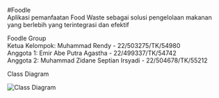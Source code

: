 #Foodle  
Aplikasi pemanfaatan Food Waste sebagai solusi pengelolaan makanan yang berlebih yang terintegrasi dan efektif

Foodle Group  
Ketua Kelompok: Muhammad Rendy              - 22/503275/TK/54980  
Anggota 1: Emir Abe Putra Agastha           - 22/499337/TK/54742  
Anggota 2: Muhammad Zidane Septian Irsyadi  - 22/504678/TK/55212

Class Diagram  

![Class Diagram](https://github.com/user-attachments/assets/55568354-f128-46b2-86be-aa71bae309e1)
